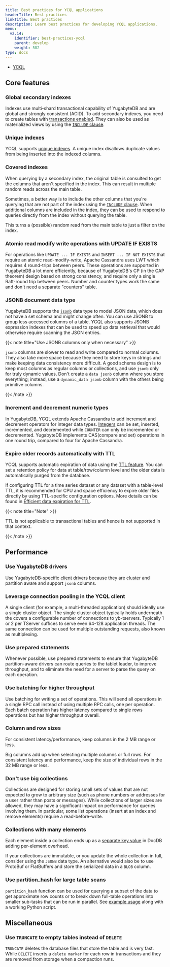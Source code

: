 ```yaml
---
title: Best practices for YCQL applications
headerTitle: Best practices
linkTitle: Best practices
description: Learn best practices for developing YCQL applications.
menu:
  v2.14:
    identifier: best-practices-ycql
    parent: develop
    weight: 582
type: docs
---
```


<ul class="nav nav-tabs-alt nav-tabs-yb">
  <li >
    <a href="" class="nav-link active">
      <i class="icon-cassandra" aria-hidden="true"></i>
      YCQL
    </a>
  </li>
</ul>

## Core features

### Global secondary indexes

Indexes use multi-shard transactional capability of YugabyteDB and are global and strongly consistent (ACID). To add secondary indexes, you need to create tables with [transactions enabled](../../api/ycql/ddl_create_table/#table-properties-1). They can also be used as materialized views by using the [`INCLUDE` clause](../../api/ycql/ddl_create_index#included-columns).

### Unique indexes

YCQL supports [unique indexes](../../api/ycql/ddl_create_index#unique-index). A unique index disallows duplicate values from being inserted into the indexed columns.

### Covered indexes

When querying by a secondary index, the original table is consulted to get the columns that aren't specified in the index. This can result in multiple random reads across the main table.

Sometimes, a better way is to include the other columns that you're querying that are not part of the index using the [`INCLUDE` clause](../../api/ycql/ddl_create_index/#included-columns). When additional columns are included in the index, they can be used to respond to queries directly from the index without querying the table.

This turns a (possible) random read from the main table to just a filter on the index.

### Atomic read modify write operations with UPDATE IF EXISTS

For operations like `UPDATE ... IF EXISTS` and `INSERT ... IF NOT EXISTS` that require an atomic read-modify-write, Apache Cassandra uses LWT which requires 4 round-trips between peers. These operations are supported in YugabyteDB a lot more efficiently, because of YugabyteDB's CP (in the CAP theorem) design based on strong consistency, and require only a single Raft-round trip between peers. Number and counter types work the same and don't need a separate "counters" table.

### JSONB document data type

YugabyteDB supports the [`jsonb`](../../api/ycql/type_jsonb/) data type to model JSON data, which does not have a set schema and might change often. You can use JSONB to group less accessed columns of a table. YCQL also supports JSONB expression indexes that can be used to speed up data retrieval that would otherwise require scanning the JSON entries.

{{< note title="Use JSONB columns only when necessary" >}}

`jsonb` columns are slower to read and write compared to normal columns. They also take more space because they need to store keys in strings and make keeping data consistency more difficult. A good schema design is to keep most columns as regular columns or collections, and use `jsonb` only for truly dynamic values. Don't create a `data jsonb` column where you store everything; instead, use a `dynamic_data jsonb` column with the others being primitive columns.

{{< /note >}}

### Increment and decrement numeric types

In YugabyteDB, YCQL extends Apache Cassandra to add increment and decrement operators for integer data types. [Integers](../../api/ycql/type_int) can be set, inserted, incremented, and decremented while `COUNTER` can only be incremented or decremented. YugabyteDB implements CAS(compare and set) operations in one round trip, compared to four for Apache Cassandra.

### Expire older records automatically with TTL

YCQL supports automatic expiration of data using the [TTL feature](../../api/ycql/ddl_create_table/#use-table-property-to-define-the-default-expiration-time-for-rows). You can set a retention policy for data at table/row/column level and the older data is automatically purged from the database.

If configuring TTL for a time series dataset or any dataset with a table-level TTL, it is recommended for CPU and space efficiency to expire older files directly by using TTL-specific configuration options. More details can be found in [Efficient data expiration for TTL](../learn/ttl-data-expiration-ycql/#efficient-data-expiration-for-ttl).

{{< note title="Note" >}}

TTL is not applicable to transactional tables and hence is not supported in that context.

{{< /note >}}

## Performance

### Use YugabyteDB drivers

Use YugabyteDB-specific [client drivers](/preview/tutorials/quick-start/build-apps/) because they are cluster and partition aware and support `jsonb` columns.

### Leverage connection pooling in the YCQL client

A single client (for example, a multi-threaded application) should ideally use a single cluster object. The single cluster object typically holds underneath the covers a configurable number of connections to yb-tservers. Typically 1 or 2 per TServer suffices to serve even 64-128 application threads. The same connection can be used for multiple outstanding requests, also known as multiplexing.

### Use prepared statements

Whenever possible, use prepared statements to ensure that YugabyteDB partition-aware drivers can route queries to the tablet leader, to improve throughput, and to eliminate the need for a server to parse the query on each operation.

### Use batching for higher throughput

Use batching for writing a set of operations. This will send all operations in a single RPC call instead of using multiple RPC calls, one per operation. Each batch operation has higher latency compared to single rows operations but has higher throughput overall.

### Column and row sizes

For consistent latency/performance, keep columns in the 2 MB range or less.

Big columns add up when selecting multiple columns or full rows. For consistent latency and performance, keep the size of individual rows in the 32 MB range or less.

### Don't use big collections

Collections are designed for storing small sets of values that are not expected to grow to arbitrary size (such as phone numbers or addresses for a user rather than posts or messages). While collections of larger sizes are allowed, they may have a significant impact on performance for queries involving them. In particular, some list operations (insert at an index and remove elements) require a read-before-write.

### Collections with many elements

Each element inside a collection ends up as a [separate key value](../../architecture/docdb/persistence#ycql-collection-type-example) in DocDB adding per-element overhead.

If your collections are immutable, or you update the whole collection in full, consider using the `JSONB` data type. An alternative would also be to use ProtoBuf or FlatBuffers and store the serialized data in a `BLOB` column.

### Use partition_hash for large table scans

`partition_hash` function can be used for querying a subset of the data to get approximate row counts or to break down full-table operations into smaller sub-tasks that can be run in parallel. See [example usage](../../api/ycql/expr_fcall#partition-hash-function) along with a working Python script.

## Miscellaneous

### Use `TRUNCATE` to empty tables instead of `DELETE`

`TRUNCATE` deletes the database files that store the table and is very fast. While `DELETE` inserts a `delete marker` for each row in transactions and they are removed from storage when a compaction runs.
